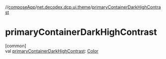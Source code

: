 //[composeApp](../../index.md)/[net.decodex.dcp.ui.theme](index.md)/[primaryContainerDarkHighContrast](primary-container-dark-high-contrast.md)

# primaryContainerDarkHighContrast

[common]\
val [primaryContainerDarkHighContrast](primary-container-dark-high-contrast.md): [Color](https://developer.android.com/reference/kotlin/androidx/compose/ui/graphics/Color.html)
